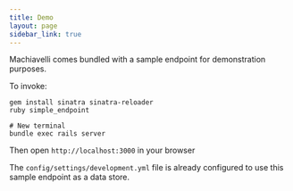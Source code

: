 ```yaml
---
title: Demo
layout: page
sidebar_link: true
---
```


Machiavelli comes bundled with a sample endpoint for demonstration purposes. 

To invoke: 

	gem install sinatra sinatra-reloader
	ruby simple_endpoint

	# New terminal
	bundle exec rails server

Then open `http://localhost:3000` in your browser

The `config/settings/development.yml` file is already configured to use this sample endpoint as a data store. 


